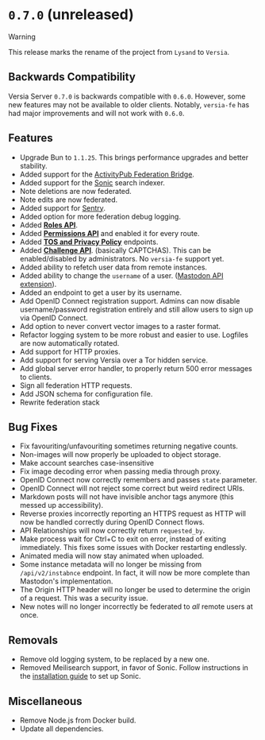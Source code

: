 # `0.7.0` (unreleased)

> [!WARNING]
> This release marks the rename of the project from `Lysand` to `Versia`.

## Backwards Compatibility

Versia Server `0.7.0` is backwards compatible with `0.6.0`. However, some new features may not be available to older clients. Notably, `versia-fe` has had major improvements and will not work with `0.6.0`.

## Features

- Upgrade Bun to `1.1.25`. This brings performance upgrades and better stability.
- Added support for the [ActivityPub Federation Bridge](https://github.com/lysand-org/activitypub).
- Added support for the [Sonic](https://github.com/valeriansaliou/sonic) search indexer.
- Note deletions are now federated.
- Note edits are now federated.
- Added support for [Sentry](https://sentry.io).
- Added option for more federation debug logging.
- Added [**Roles API**](docs/api/roles.md).
- Added [**Permissions API**](docs/api/roles.md) and enabled it for every route.
- Added [**TOS and Privacy Policy**](docs/api/mastodon.md) endpoints.
- Added [**Challenge API**](docs/api/challenges.md). (basically CAPTCHAS). This can be enabled/disabled by administrators. No `versia-fe` support yet.
- Added ability to refetch user data from remote instances.
- Added ability to change the `username` of a user. ([Mastodon API extension](docs/api/mastodon.md)).
- Added an endpoint to get a user by its username.
- Add OpenID Connect registration support. Admins can now disable username/password registration entirely and still allow users to sign up via OpenID Connect.
- Add option to never convert vector images to a raster format.
- Refactor logging system to be more robust and easier to use. Logfiles are now automatically rotated.
- Add support for HTTP proxies.
- Add support for serving Versia over a Tor hidden service.
- Add global server error handler, to properly return 500 error messages to clients.
- Sign all federation HTTP requests.
- Add JSON schema for configuration file.
- Rewrite federation stack

## Bug Fixes

- Fix favouriting/unfavouriting sometimes returning negative counts.
- Non-images will now properly be uploaded to object storage.
- Make account searches case-insensitive
- Fix image decoding error when passing media through proxy.
- OpenID Connect now correctly remembers and passes `state` parameter.
- OpenID Connect will not reject some correct but weird redirect URIs.
- Markdown posts will not have invisible anchor tags anymore (this messed up accessibility).
- Reverse proxies incorrectly reporting an HTTPS request as HTTP will now be handled correctly during OpenID Connect flows.
- API Relationships will now correctly return `requested_by`.
- Make process wait for Ctrl+C to exit on error, instead of exiting immediately. This fixes some issues with Docker restarting endlessly.
- Animated media will now stay animated when uploaded.
- Some instance metadata will no longer be missing from `/api/v2/instabnce` endpoint. In fact, it will now be more complete than Mastodon's implementation.
- The Origin HTTP header will no longer be used to determine the origin of a request. This was a security issue.
- New notes will no longer incorrectly be federated to *all* remote users at once.

## Removals

- Remove old logging system, to be replaced by a new one.
- Removed Meilisearch support, in favor of Sonic. Follow instructions in the [installation guide](docs/installation.md) to set up Sonic.

## Miscellaneous

- Remove Node.js from Docker build.
- Update all dependencies.